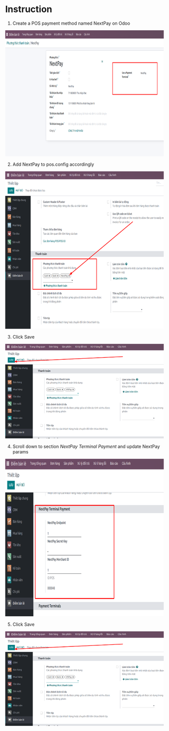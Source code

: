 # Instruction

1. Create a POS payment method named NextPay on Odoo<br/>

 <img src="static/img/add-payment-method.png" width="900" height="400"/>

2. Add NextPay to pos.config accordingly <br/>

 <img src="static/img/add-config-payment-method.png" width="600" height="500"/>

3. Click Save

 <img src="static/img/save-change.png" width="600" height="300"/>

4. Scroll down to section *NextPay Terminal Payment* and update NextPay params<br/>

 <img src="static/img/update-params.png" height="500" width="800"/>

5. Click Save

 <img src="static/img/save-change.png" width="600" height="300"/>